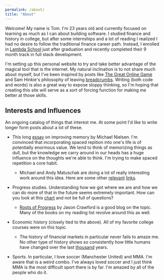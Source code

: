 ```yaml
---
permalink: /about/
title: "About"
---
```


Welcome! My name is Tom. I'm 23 years old and currently focused on learning as much as I can about building software. I studied finance and history in college, but after some internships and a lot of reading I realized I had no desire to follow the traditional finance career path. Instead, I enrolled in [Lambda School](https://lambdaschool.com/) just after graduation and recently completed their 9 month track in full stack development. 

I'm setting up this personal website to try and take better advantage of the magical tool that is the internet. My natural inclination is to not share much about myself, but I've been inspired by posts like [The Great Online Game](https://www.notboring.co/p/the-great-online-game) and Sam Hinkie's philosophy of leaving [breadcrumbs](https://www.stitcher.com/show/invest-like-the-best/episode/sam-hinkie-find-your-people-invest-like-the-best-ep-204-80161177). Writing (both code and words) is also a great way to expose sloppy thinking, so I'm hoping that creating this site will serve as a sort of forcing function for making me better at those skills. 

## Interests and Influences

An ongoing catalog of things that interest me. At some point I'd like to write longer form posts about a lot of these. 

- This long [essay](http://augmentingcognition.com/ltm.html) on improving memory by Michael Nielsen. I'm convinced that incorporating spaced repition into one's life is of potentially enormous value. We tend to think of memorizing things as dull, but the knowledge we carry around in our heads has a huge influence on the thoughts we're able to think. I'm trying to make spaced repetition a core habit.
    - Michael and Andy Matuschak are doing a lot of really interesting work around this idea. Here are some other [relevant](https://andymatuschak.org/books/) [links](https://numinous.productions/ttft/).

    <!-- - Related is the idea of feedback loops in learning.  -->

- Progress studies. Understanding how we got where we are and how we can do more of that in the future seems extremely important. How can you look at this [chart](https://ourworldindata.org/grapher/world-gdp-over-the-last-two-millennia) and not be full of questions?
    - [Roots of Progress](https://rootsofprogress.org/) by Jason Crawford is a good blog on the topic. Many of the books on my reading list revolve around this as well. 

- Economic history (closely tied to the above). All of my favorite college courses were on this topic. 
    - The history of financial markets in particular never fails to amaze me. No other type of history shows so consistently how little humans have changed over the last [thousand](https://twitter.com/jposhaughnessy/status/1079801917755346944) years.

- Sports. In particular, I love soccer (Manchester United) and MMA. I'm aware that is a weird combo. I've always loved soccer and I just think MMA is the most difficult sport there is by far. I'm amazed by all of the people who do it. 








